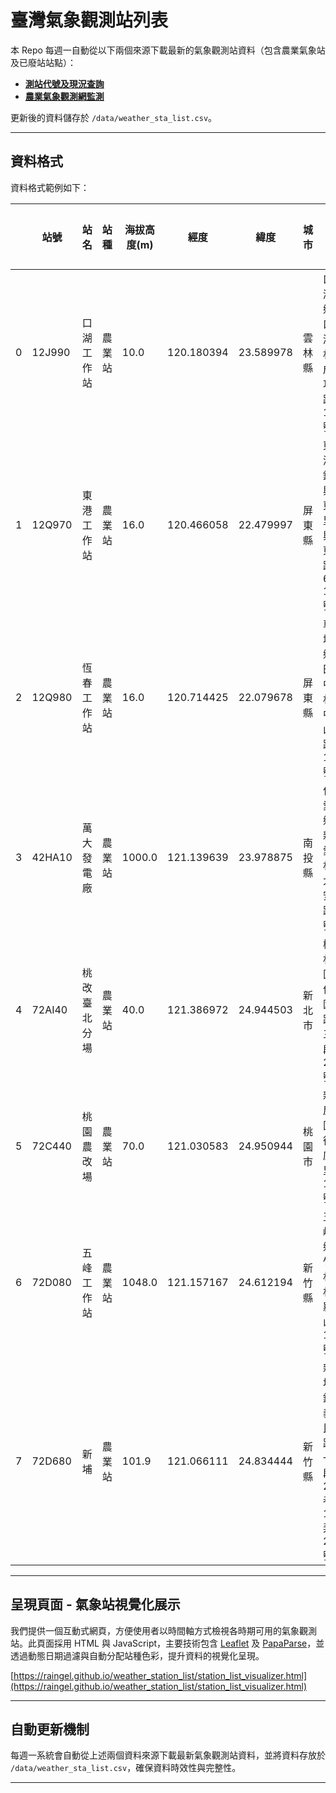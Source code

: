 # 臺灣氣象觀測站列表

本 Repo 每週一自動從以下兩個來源下載最新的氣象觀測站資料（包含農業氣象站及已廢站站點）：

- [**測站代號及現況查詢**](https://hdps.cwa.gov.tw/static/state.html "**測站代號及現況查詢**")
- [**農業氣象觀測網監測**](https://agr.cwa.gov.tw/ "**農業氣象觀測網監測**")

更新後的資料儲存於 `/data/weather_sta_list.csv`。

---

## 資料格式

資料格式範例如下：

|    | 站號   | 站名         | 站種   | 海拔高度(m) | 經度       | 緯度       | 城市   | 地址                                      | 資料起始日期  | 撤站日期 | 備註                      | 原站號 | 新站號 | 英文站名                       |
|----|--------|--------------|--------|-------------|------------|------------|--------|-------------------------------------------|---------------|----------|---------------------------|--------|--------|--------------------------------|
| 0  | 12J990 | 口湖工作站   | 農業站 | 10.0        | 120.180394 | 23.589978  | 雲林縣 | 口湖鄉口湖村成功路180號                     | 2018-09-10    |          |                           |        |        | Kouhu Branch Station           |
| 1  | 12Q970 | 東港工作站   | 農業站 | 16.0        | 120.466058 | 22.479997  | 屏東縣 | 東港鎮興東里興東路65-18號                   | 2018-09-21    |          |                           |        |        | Donggang Branch Station        |
| 2  | 12Q980 | 恆春工作站   | 農業站 | 16.0        | 120.714425 | 22.079678  | 屏東縣 | 車城鄉田中村中山路166號                     | 2018-09-20    |          |                           |        |        | Hengchun Branch Station        |
| 3  | 42HA10 | 萬大發電廠   | 農業站 | 1000.0      | 121.139639 | 23.978875  | 南投縣 | 仁愛鄉親愛村大安路1號                       | 2018-08-22    |          |                           |        |        | Wanta Hydro Power Plant        |
| 4  | 72AI40 | 桃改臺北分場 | 農業站 | 40.0        | 121.386972 | 24.944503  | 新北市 | 樹林區佳園路三段253號                        | 2019-09-17    |          |                           |        |        | Taipei Sub-station of Taoyuan ARES |
| 5  | 72C440 | 桃園農改場   | 農業站 | 70.0        | 121.030583 | 24.950944  | 桃園市 | 新屋區後庄里16號                           |               |          | 1987年4月起開始有逐時資料   |        |        | Taoyuan DARES                  |
| 6  | 72D080 | 五峰工作站   | 農業站 | 1048.0      | 121.157167 | 24.612194  | 新竹縣 | 五峰鄉竹林村羅山11號                        |               |          | 1995年6月起開始有逐時資料   |        |        | Wufong Station                 |
| 7  | 72D680 | 新埔         | 農業站 | 101.9       | 121.066111 | 24.834444  | 新竹縣 | 新埔鎮義民路一段286巷133弄25號               | 2020-10-23    |          |                           |        |        | Sinpu Branch Station           |

---

## 呈現頁面 - 氣象站視覺化展示

我們提供一個互動式網頁，方便使用者以時間軸方式檢視各時期可用的氣象觀測站。此頁面採用 HTML 與 JavaScript，主要技術包含 [Leaflet](https://leafletjs.com/) 及 [PapaParse](https://www.papaparse.com/)，並透過動態日期過濾與自動分配站種色彩，提升資料的視覺化呈現。

[https://raingel.github.io/weather_station_list/station_list_visualizer.html](https://raingel.github.io/weather_station_list/station_list_visualizer.html)

---

## 自動更新機制

每週一系統會自動從上述兩個資料來源下載最新氣象觀測站資料，並將資料存放於 `/data/weather_sta_list.csv`，確保資料時效性與完整性。

---

